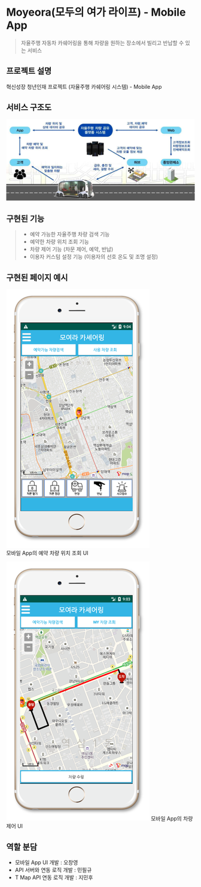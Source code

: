# Moyeora(모두의 여가 라이프) - Mobile App
> 자율주행 자동차 카쉐어링을 통해 차량을 원하는 장소에서 빌리고 반납할 수 있는 서비스

## 프로젝트 설명
혁신성장 청년인재 프로젝트 (자율주행 카쉐어링 시스템) - Mobile App

## 서비스 구조도
![architecture](./image/architecture.jpg)

## 구현된 기능
> - 예약 가능한 자율주행 차량 검색 기능
> - 예약한 차량 위치 조회 기능
> - 차량 제어 기능 (차문 제어, 예약, 반납)
> - 이용자 커스텀 설정 기능 (이용자의 선호 온도 및 조명 설정)

## 구현된 페이지 예시
![ControlCar](./image/ControlCar.png)                   
모바일 App의 예약 차량 위치 조회 UI                       

![ReservedCarLocation](./image/ReservedCarLocation.png)
모바일 App의 차량 제어 UI

## 역할 분담
* 모바일 App UI 개발 : 오창영
* API 서버와 연동 로직 개발 : 민필규
* T Map API 연동 로직 개발 : 지민후








